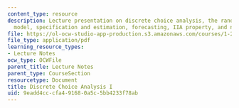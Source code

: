 ```yaml
---
content_type: resource
description: Lecture presentation on discrete choice analysis, the random utility
  model, specification and estimation, forecasting, IIA property, and nested logit.
file: https://ol-ocw-studio-app-production.s3.amazonaws.com/courses/1-201j-transportation-systems-analysis-demand-and-economics-fall-2008/9eadd4cccfa491680a5c5bb4233f78ab_MIT1_201JF08_lec03.pdf
file_type: application/pdf
learning_resource_types:
- Lecture Notes
ocw_type: OCWFile
parent_title: Lecture Notes
parent_type: CourseSection
resourcetype: Document
title: Discrete Choice Analysis I
uid: 9eadd4cc-cfa4-9168-0a5c-5bb4233f78ab
---
```

